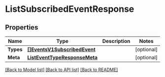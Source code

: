 # ListSubscribedEventResponse

## Properties

Name | Type | Description | Notes
------------ | ------------- | ------------- | -------------
**Types** | [**[]EventsV1SubscribedEvent**](EventsV1SubscribedEvent.md) |  |[optional] 
**Meta** | [**ListEventTypeResponseMeta**](ListEventTypeResponseMeta.md) |  |[optional] 

[[Back to Model list]](../README.md#documentation-for-models) [[Back to API list]](../README.md#documentation-for-api-endpoints) [[Back to README]](../README.md)


